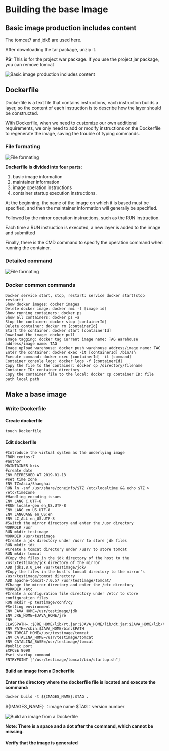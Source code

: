 # Building the base Image

## Basic image production includes content

The tomcat7 and jdk8 are used here. 

After downloading the tar package, unzip it.

**PS:** This is for the project war package. If you use the project jar package, you can remove tomcat

![Basic image production includes content](../Material/image/Project%20containerization%20transformation%20(4)%20—%20Basic%20image%20production%20includes%20content.png)

## Dockerfile

Dockerfile is a text file that contains instructions, each instruction builds a layer, so the content of each instruction is to describe how the layer should be constructed.

With Dockerfile, when we need to customize our own additional requirements, we only need to add or modify instructions on the Dockerfile to regenerate the image, saving the trouble of typing commands.

### File formating

![File formating](../Material/image/Project%20containerization%20transformation%20(4)%20—%20File%20formating.png)


**Dockerfile is divided into four parts:** 
1. basic image information
2. maintainer information
3. image operation instructions
4. container startup execution instructions.

At the beginning, the name of the image on which it is based must be specified, and then the maintainer information will generally be specified.

Followed by the mirror operation instructions, such as the RUN instruction.

Each time a RUN instruction is executed, a new layer is added to the image and submitted

Finally, there is the CMD command to specify the operation command when running the container.

### Detailed command

![File formating](../Material/image/Project%20containerization%20transformation%20(4)%20—%20command%20detail.png)

### Docker common commands

```shell script
Docker service start, stop, restart: service docker start(stop restart)
Show docker images: docker images
Delete docker image: docker rmi -f [image id]
Show running containers: docker ps
Show all containers: docker ps –a
Stop the container: docker stop [containerId]
Delete container: docker rm [containerId]
Start the container: docker start [containerId]
Download the image: docker pull
Image tagging: docker tag Current image name: TAG Warehouse address/image name: TAG
Image upload warehouse: docker push warehouse address/image name: TAG
Enter the container: docker exec -it [containerId] /bin/sh
Execute command: docker exec [containerId] -it [command]
Container console logs: docker logs -f [containerId]
Copy the file to the container: docker cp /directory/filename Container ID: container directory
Copy the container file to the local: docker cp container ID: file path local path
```

## Make a base image

### Write Dockerfile

#### Create dockerfile
```shell script
touch Dockerfile
```

#### Edit dockerfile
```shell script
#Introduce the virtual system as the underlying image
FROM centos:7
#author
MAINTAINER kris
#create date
ENV REFRESHED_AT 2019-01-13
#set time zone
ENV TZ=Asia/Shanghai
RUN ln -snf /usr/share/zoneinfo/$TZ /etc/localtime && echo $TZ > /etc/timezone
#Handling encoding issues
ENV LANG C.UTF-8
#RUN locale-gen en_US.UTF-8
ENV LANG en_US.UTF-8
ENV LANGUAGE en_US:en
ENV LC_ALL en_US.UTF-8
#Switch the mirror directory and enter the /usr directory
WORKDIR /usr
RUN mkdir testimage
WORKDIR /usr/testimage
#Create a jdk directory under /usr/ to store jdk files
RUN mkdir jdk
#Create a tomcat directory under /usr/ to store tomcat
RUN mkdir tomcat
#Copy the files in the jdk directory of the host to the /usr/testimage/jdk directory of the mirror
ADD jdk1.8.0_144 /usr/testimage/jdk/
#Copy the files in the host's tomcat directory to the mirror's /usr/testimage/tomcat directory
ADD apache-tomcat-7.0.57 /usr/testimage/tomcat/
#Change the mirror directory and enter the /etc directory
WORKDIR /etc
#Create a configuration file directory under /etc/ to store configuration files
RUN mkdir -p testimage/conf/cy
#Setting environment
ENV JAVA_HOME=/usr/testimage/jdk
ENV JRE_HOME=$JAVA_HOME/jre
ENV CLASSPATH=.:$JRE_HOME/lib/rt.jar:$JAVA_HOME/lib/dt.jar:$JAVA_HOME/lib/tools.jar
ENV PATH=/sbin:$JAVA_HOME/bin:$PATH
ENV TOMCAT_HOME=/usr/testimage/tomcat
ENV CATALINA_HOME=/usr/testimage/tomcat
ENV CATALINA_BASE=/usr/testimage/tomcat
#public port
EXPOSE 8090
#set startup command
ENTRYPOINT ["/usr/testimage/tomcat/bin/startup.sh"]
```

#### Build an image from a Dockerfile

**Enter the directory where the dockerfile file is located and execute the command:**

```shell script
docker build -t ${IMAGES_NAME}:$TAG .
```

${IMAGES_NAME} ：image name
$TAG：version number

![Build an image from a Dockerfile](../Material/image/Project%20containerization%20transformation%20(4)%20—%20Build%20an%20image%20from%20a%20Dockerfile.png)

**Note: There is a space and a dot after the command, which cannot be missing.**

#### Verify that the image is generated











